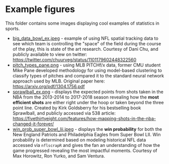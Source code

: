 # Example figures

This folder contains some images displaying cool examples of statistics in sports.

* [big_data_bowl_ex.jpeg](https://github.com/ryurko/CMSACamp/blob/master/example_figures/big_data_bowl_ex.jpeg) - example of using NFL spatial tracking data to see which team is controlling the "space" of the field during the course of the play, this is state of the art research. Courtesy of Dani Chu, and publicly available to view on twitter: https://twitter.com/chuurveg/status/1101179602448322560
* [pitch_types_pane.png](https://github.com/ryurko/CMSACamp/blob/master/example_figures/pitch_types_pane.png) - using MLB PITCHf/x data, former CMU student Mike Pane developed methodology for using model-based clustering to classify types of pitches and compared it to the standard neural network approach used by MLB. Original paper here: https://arxiv.org/pdf/1304.1756.pdf
* [sprawlball_ex.png](https://github.com/ryurko/CMSACamp/blob/master/example_figures/sprawlball_ex.png) - displays the expected points from shots taken in the NBA from the 2013-2014 to 2017-2018 season revealing how the __most efficient shots__ are either right under the hoop or taken beyond the three point line. Created by Kirk Goldsberry for his bestselling book Sprawlball, and publicly accessed via 538 article: https://fivethirtyeight.com/features/how-mapping-shots-in-the-nba-changed-it-forever/
* [win_prob_super_bowl_lii.jpeg](https://github.com/ryurko/CMSACamp/blob/master/example_figures/win_prob_super_bowl_lii.jpeg) - displays the __win probability__ for both the New England Patriots and Philadelphia Eagles from Super Bowl LII. Win probability is determined based on modeling historical NFL data accessed via `nflscrapR` and gives the fan an understanding of how the game progressed revealing the most impactful moments. Courtesy of Max Horowitz, Ron Yurko, and Sam Ventura.